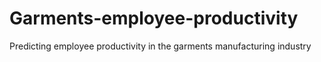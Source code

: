 # Garments-employee-productivity
Predicting employee productivity in the garments manufacturing industry
